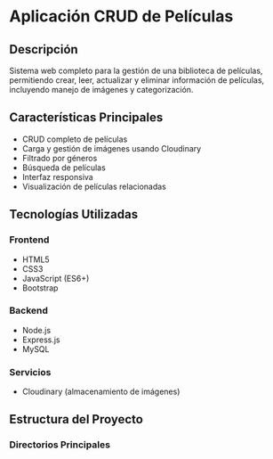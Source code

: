 # Aplicación CRUD de Películas

## Descripción
Sistema web completo para la gestión de una biblioteca de películas, permitiendo crear, leer, actualizar y eliminar información de películas, incluyendo manejo de imágenes y categorización.

## Características Principales
* CRUD completo de películas
* Carga y gestión de imágenes usando Cloudinary
* Filtrado por géneros
* Búsqueda de películas
* Interfaz responsiva
* Visualización de películas relacionadas

## Tecnologías Utilizadas

### Frontend
* HTML5
* CSS3
* JavaScript (ES6+)
* Bootstrap

### Backend
* Node.js
* Express.js
* MySQL

### Servicios
* Cloudinary (almacenamiento de imágenes)

## Estructura del Proyecto

### Directorios Principales
